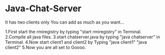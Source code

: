 # Java-Chat-Server
It has two clients only
You can add as much as you want...

1.First start the rmiregistry by typing "start rmiregistry" in Terminal.
2.Compile all java files.
3.start chatserver.java by typing "java chatserver" in Terminal.
4.Now start client1 and client2 by Typing
   "java client1"
   "java client2"
5.Now you are all set to Goooo.
